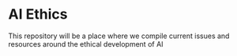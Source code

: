 # AI Ethics

This repository will be a place where we compile current issues and resources around the ethical development of AI
